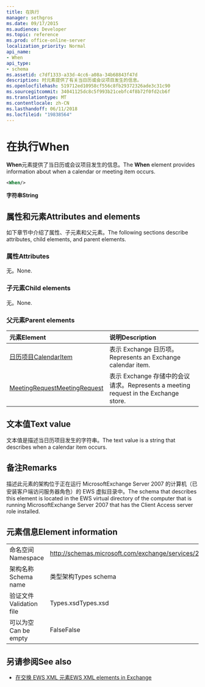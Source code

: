 ```yaml
---
title: 在执行
manager: sethgros
ms.date: 09/17/2015
ms.audience: Developer
ms.topic: reference
ms.prod: office-online-server
localization_priority: Normal
api_name:
- When
api_type:
- schema
ms.assetid: c7df1333-a33d-4cc6-a08a-34b68843f47d
description: 时元素提供了有关当日历或会议项目发生的信息。
ms.openlocfilehash: 519712ed10958cf556c8fb29372326ade3c31c90
ms.sourcegitcommit: 34041125dc8c5f993b21cebfc4f8b72f0fd2cb6f
ms.translationtype: MT
ms.contentlocale: zh-CN
ms.lasthandoff: 06/11/2018
ms.locfileid: "19838564"
---
```

# <a name="when"></a><span data-ttu-id="d9d75-103">在执行</span><span class="sxs-lookup"><span data-stu-id="d9d75-103">When</span></span>

<span data-ttu-id="d9d75-104">**When**元素提供了当日历或会议项目发生的信息。</span><span class="sxs-lookup"><span data-stu-id="d9d75-104">The **When** element provides information about when a calendar or meeting item occurs.</span></span> 
  
```xml
<When/>
```

 <span data-ttu-id="d9d75-105">**字符串**</span><span class="sxs-lookup"><span data-stu-id="d9d75-105">**String**</span></span>
## <a name="attributes-and-elements"></a><span data-ttu-id="d9d75-106">属性和元素</span><span class="sxs-lookup"><span data-stu-id="d9d75-106">Attributes and elements</span></span>

<span data-ttu-id="d9d75-107">如下章节中介绍了属性、子元素和父元素。</span><span class="sxs-lookup"><span data-stu-id="d9d75-107">The following sections describe attributes, child elements, and parent elements.</span></span>
  
### <a name="attributes"></a><span data-ttu-id="d9d75-108">属性</span><span class="sxs-lookup"><span data-stu-id="d9d75-108">Attributes</span></span>

<span data-ttu-id="d9d75-109">无。</span><span class="sxs-lookup"><span data-stu-id="d9d75-109">None.</span></span>
  
### <a name="child-elements"></a><span data-ttu-id="d9d75-110">子元素</span><span class="sxs-lookup"><span data-stu-id="d9d75-110">Child elements</span></span>

<span data-ttu-id="d9d75-111">无。</span><span class="sxs-lookup"><span data-stu-id="d9d75-111">None.</span></span>
  
### <a name="parent-elements"></a><span data-ttu-id="d9d75-112">父元素</span><span class="sxs-lookup"><span data-stu-id="d9d75-112">Parent elements</span></span>

|<span data-ttu-id="d9d75-113">**元素**</span><span class="sxs-lookup"><span data-stu-id="d9d75-113">**Element**</span></span>|<span data-ttu-id="d9d75-114">**说明**</span><span class="sxs-lookup"><span data-stu-id="d9d75-114">**Description**</span></span>|
|:-----|:-----|
|[<span data-ttu-id="d9d75-115">日历项目</span><span class="sxs-lookup"><span data-stu-id="d9d75-115">CalendarItem</span></span>](calendaritem.md) <br/> |<span data-ttu-id="d9d75-116">表示 Exchange 日历项。</span><span class="sxs-lookup"><span data-stu-id="d9d75-116">Represents an Exchange calendar item.</span></span>  <br/> |
|[<span data-ttu-id="d9d75-117">MeetingRequest</span><span class="sxs-lookup"><span data-stu-id="d9d75-117">MeetingRequest</span></span>](meetingrequest.md) <br/> |<span data-ttu-id="d9d75-118">表示 Exchange 存储中的会议请求。</span><span class="sxs-lookup"><span data-stu-id="d9d75-118">Represents a meeting request in the Exchange store.</span></span>  <br/> |
   
## <a name="text-value"></a><span data-ttu-id="d9d75-119">文本值</span><span class="sxs-lookup"><span data-stu-id="d9d75-119">Text value</span></span>

<span data-ttu-id="d9d75-120">文本值是描述当日历项目发生的字符串。</span><span class="sxs-lookup"><span data-stu-id="d9d75-120">The text value is a string that describes when a calendar item occurs.</span></span>
  
## <a name="remarks"></a><span data-ttu-id="d9d75-121">备注</span><span class="sxs-lookup"><span data-stu-id="d9d75-121">Remarks</span></span>

<span data-ttu-id="d9d75-122">描述此元素的架构位于正在运行 MicrosoftExchange Server 2007 的计算机（已安装客户端访问服务器角色）的 EWS 虚拟目录中。</span><span class="sxs-lookup"><span data-stu-id="d9d75-122">The schema that describes this element is located in the EWS virtual directory of the computer that is running MicrosoftExchange Server 2007 that has the Client Access server role installed.</span></span>
  
## <a name="element-information"></a><span data-ttu-id="d9d75-123">元素信息</span><span class="sxs-lookup"><span data-stu-id="d9d75-123">Element information</span></span>

|||
|:-----|:-----|
|<span data-ttu-id="d9d75-124">命名空间</span><span class="sxs-lookup"><span data-stu-id="d9d75-124">Namespace</span></span>  <br/> |http://schemas.microsoft.com/exchange/services/2006/types  <br/> |
|<span data-ttu-id="d9d75-125">架构名称</span><span class="sxs-lookup"><span data-stu-id="d9d75-125">Schema name</span></span>  <br/> |<span data-ttu-id="d9d75-126">类型架构</span><span class="sxs-lookup"><span data-stu-id="d9d75-126">Types schema</span></span>  <br/> |
|<span data-ttu-id="d9d75-127">验证文件</span><span class="sxs-lookup"><span data-stu-id="d9d75-127">Validation file</span></span>  <br/> |<span data-ttu-id="d9d75-128">Types.xsd</span><span class="sxs-lookup"><span data-stu-id="d9d75-128">Types.xsd</span></span>  <br/> |
|<span data-ttu-id="d9d75-129">可以为空</span><span class="sxs-lookup"><span data-stu-id="d9d75-129">Can be empty</span></span>  <br/> |<span data-ttu-id="d9d75-130">False</span><span class="sxs-lookup"><span data-stu-id="d9d75-130">False</span></span>  <br/> |
   
## <a name="see-also"></a><span data-ttu-id="d9d75-131">另请参阅</span><span class="sxs-lookup"><span data-stu-id="d9d75-131">See also</span></span>



- [<span data-ttu-id="d9d75-132">在交换 EWS XML 元素</span><span class="sxs-lookup"><span data-stu-id="d9d75-132">EWS XML elements in Exchange</span></span>](ews-xml-elements-in-exchange.md)

